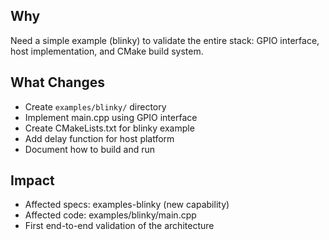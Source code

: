 ## Why

Need a simple example (blinky) to validate the entire stack: GPIO interface, host implementation, and CMake build system.

## What Changes

- Create `examples/blinky/` directory
- Implement main.cpp using GPIO interface
- Create CMakeLists.txt for blinky example
- Add delay function for host platform
- Document how to build and run

## Impact

- Affected specs: examples-blinky (new capability)
- Affected code: examples/blinky/main.cpp
- First end-to-end validation of the architecture
